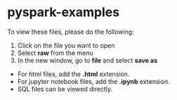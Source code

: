 # pyspark-examples

To view these files, please do the following:

1. Click on the file you want to open
2. Select <b>raw</b> from the menu
3. In the new window, go to <b>file</b> and select <b>save as</b>
- For html files, add the <b>.html</b> extension.
- For jupyter notebook files, add the <b>.ipynb</b> extension.
- SQL files can be viewed directly.
